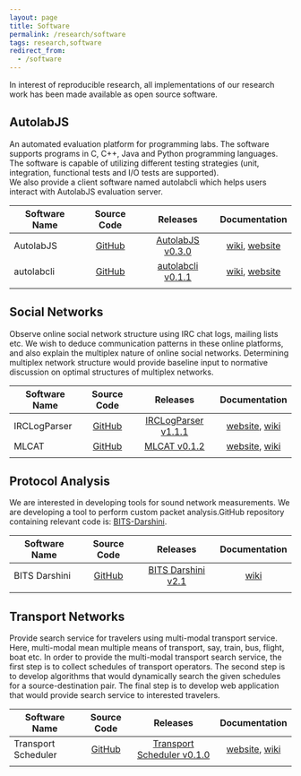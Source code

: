 ```yaml
---
layout: page
title: Software
permalink: /research/software
tags: research,software
redirect_from:
  - /software
---
```


In interest of reproducible research, all implementations of our research work has been made available as open source software.

## AutolabJS ##
An automated evaluation platform for programming labs. The software supports programs in C, C++, Java and Python programming languages. The software is capable of utilizing different testing strategies (unit, integration, functional tests and I/O tests are supported).    
We also provide a client software named autolabcli which helps users interact with AutolabJS evaluation server.

| Software Name | Source Code | Releases  | Documentation |
|-------- |:----------:|:----------:|:----------:|
| AutolabJS | [GitHub](https://github.com/AutolabJS/AutolabJS) | [AutolabJS v0.3.0](https://github.com/AutolabJS/AutolabJS/releases/tag/autolab-v0.3.0) | [wiki](https://github.com/AutolabJS/AutolabJS/wiki/v0.3.0), [website](https://autolabjs.github.io/docs) |
| autolabcli | [GitHub](https://github.com/AutolabJS/autolabcli) | [autolabcli v0.1.1](https://www.npmjs.com/package/@autolabjs/autolabcli) |  [wiki](https://github.com/AutolabJS/autolabcli/wiki/Assignment-Submission-using-autolab-CLI), [website](https://autolabjs.github.io/docs/autolabcli/) |
| |

## Social Networks ##
Observe online social network structure using IRC chat logs, mailing lists etc. We wish to deduce communication patterns in these online platforms, and also explain the multiplex nature of online social networks. Determining multiplex network structure would provide baseline input to normative discussion on optimal structures of multiplex networks.     

| Software Name | Source Code | Releases  | Documentation |
|-------- |:----------:|:----------:|:----------:|
| IRCLogParser | [GitHub](https://github.com/prasadtalasila/IRCLogParser) | [IRCLogParser v1.1.1](https://github.com/prasadtalasila/IRCLogParser/releases/tag/v1.1.1) | [website](http://prasadtalasila.github.io/IRCLogParser/), [wiki](https://github.com/prasadtalasila/IRCLogParser/wiki) |
| MLCAT | [GitHub](https://github.com/DeveloperCAP/MLCAT) | [MLCAT v0.1.2](https://github.com/DeveloperCAP/MLCAT/releases/tag/v0.1.2) |  [website](http://developercap.github.io/MLCAT/), [wiki](https://github.com/DeveloperCAP/MLCAT/wiki) |
| |


## Protocol Analysis ##
We are interested in developing tools for sound network measurements. We are developing a tool to perform custom packet analysis.GitHub repository containing relevant code is: [BITS-Darshini](https://github.com/prasadtalasila/BITS-Darshini).

| Software Name | Source Code | Releases  | Documentation |
|-------- |:----------:|:----------:|:----------:|
| BITS Darshini | [GitHub](https://github.com/prasadtalasila/BITS-Darshini) | [BITS Darshini v2.1](https://github.com/prasadtalasila/BITS-Darshini/releases/tag/v2.1) |  [wiki](https://github.com/prasadtalasila/BITS-Darshini/wiki) |
| |

## Transport Networks ##
Provide search service for travelers using multi-modal transport service. Here, multi-modal mean multiple means of transport, say, train, bus, flight, boat etc. In order to provide the multi-modal transport search service, the first step is to collect schedules of transport operators. The second step is to develop algorithms that would dynamically search the given schedules for a source-destination pair. The final step is to develop web application that would provide search service to interested travelers.  

| Software Name | Source Code | Releases  | Documentation |
|-------- |:----------:|:----------:|:----------:|
| Transport Scheduler | [GitHub](https://github.com/prasadtalasila/TransportScheduler) | [Transport Scheduler v0.1.0](https://github.com/prasadtalasila/TransportScheduler/releases/tag/v0.1.0) | [website](http://prasadtalasila.github.io/TransportScheduler), [wiki](https://github.com/prasadtalasila/TransportScheduler/wiki) |
| |
